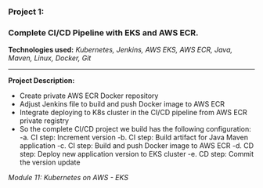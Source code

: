 ### Project 1:
### Complete CI/CD Pipeline with EKS and AWS ECR.
**Technologies used:**
*Kubernetes, Jenkins, AWS EKS, AWS ECR, Java, Maven, Linux, Docker, Git*

---

**Project Description:**
- Create private AWS ECR Docker repository
- Adjust Jenkins file to build and push Docker image to AWS ECR
- Integrate deploying to K8s cluster in the CI/CD pipeline from AWS ECR private registry
- So the complete CI/CD project we build has the following configuration:
    -a. CI step: Increment version
    -b. CI step: Build artifact for Java Maven application
    -c. CI step: Build and push Docker image to AWS ECR
    -d. CD step: Deploy new application version to EKS cluster
    -e. CD step: Commit the version update

*Module 11: Kubernetes on AWS - EKS*
